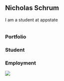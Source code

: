 ## Nicholas Schrum

I am a student at appstate

<img headshot>

### Portfolio
### Student
### Employment

<img src="NolaNick.jpg">
